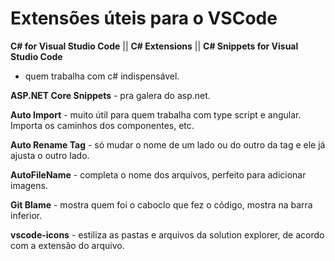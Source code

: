 # Extensões úteis para o VSCode

**C# for Visual Studio Code** || 
**C# Extensions** ||
**C# Snippets for Visual Studio Code**
 - quem trabalha com c# indispensável.

**ASP.NET Core Snippets** - pra galera do asp.net.

**Auto Import** - muito útil para quem trabalha com type script e angular. Importa os caminhos dos componentes, etc.

**Auto Rename Tag** - só mudar o nome de um lado ou do outro da tag e ele já ajusta o outro lado.

**AutoFileName** - completa o nome dos arquivos, perfeito para adicionar imagens.

**Git Blame** - mostra quem foi o caboclo que fez o código, mostra na barra inferior.

**vscode-icons** - estiliza as pastas e arquivos da solution explorer, de acordo com a extensão do arquivo. 

